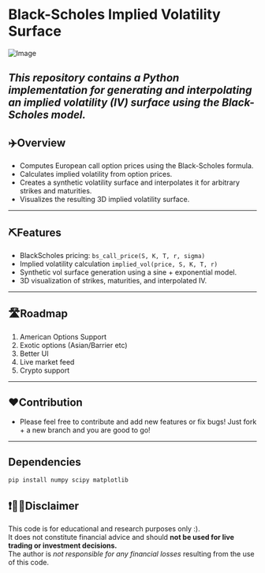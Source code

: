# Black-Scholes Implied Volatility Surface

![Image](https://github.com/user-attachments/assets/c9b7b912-346d-463a-aa76-d7d09bb38c23)

*This repository contains a Python implementation for generating and interpolating an implied volatility (IV) surface using the Black-Scholes model.*
---

## ✈️Overview

- Computes European call option prices using the Black-Scholes formula.
- Calculates implied volatility from option prices.
- Creates a synthetic volatility surface and interpolates it for arbitrary strikes and maturities.
- Visualizes the resulting 3D implied volatility surface.

---

## ⛏️Features

- BlackScholes pricing: `bs_call_price(S, K, T, r, sigma)`
- Implied volatility calculation `implied_vol(price, S, K, T, r)`
- Synthetic vol surface generation using a sine + exponential model.
- 3D visualization of strikes, maturities, and interpolated IV.

---

## 🛣️Roadmap

1) American Options Support
2) Exotic options (Asian/Barrier etc)
3) Better UI
4) Live market feed
5) Crypto support

---

## ❤️Contribution
- Please feel free to contribute and add new features or fix bugs! Just fork + a new branch and you are good to go!

---

## Dependencies

```bash
pip install numpy scipy matplotlib
```

## ❗🙏🏼Disclaimer

This code is for educational and research purposes only :).  
It does not constitute financial advice and should **not be used for live trading or investment decisions.**  
The author is *not responsible for any financial losses* resulting from the use of this code.
